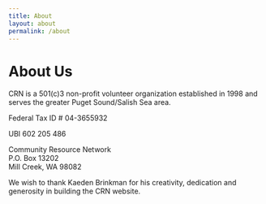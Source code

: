 ```yaml
---
title: About
layout: about
permalink: /about
---
```


# About Us

CRN is a 501(c)3 non-profit volunteer organization established in 1998 and serves the greater Puget Sound/Salish Sea area.

Federal Tax ID # 04-3655932

UBI 602 205 486

Community Resource Network<br>
P.O. Box 13202<br>
Mill Creek, WA 98082


We wish to thank Kaeden Brinkman for his creativity, dedication and generosity in building the CRN website.
